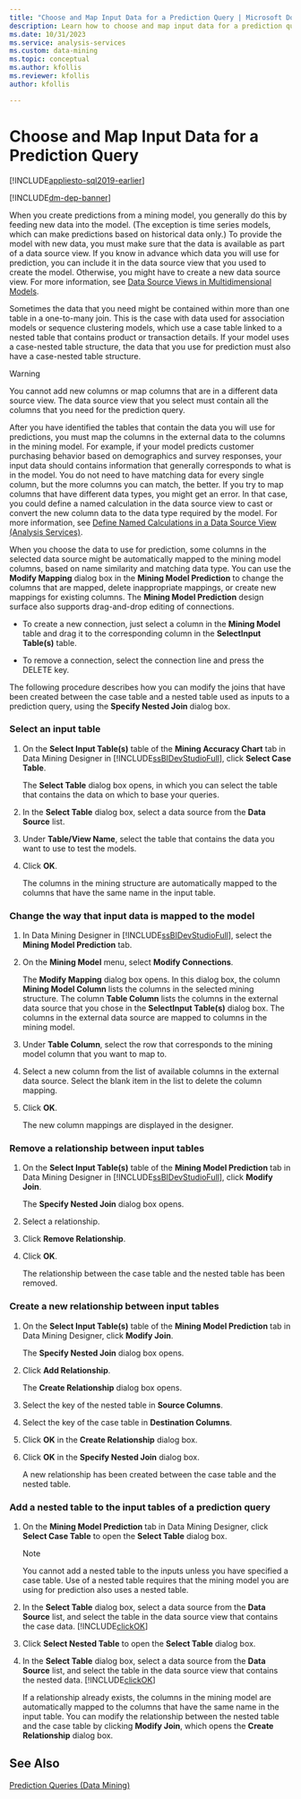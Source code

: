 ```yaml
---
title: "Choose and Map Input Data for a Prediction Query | Microsoft Docs"
description: Learn how to choose and map input data for a prediction query. You can also learn how to remove a relationship between input tables.
ms.date: 10/31/2023
ms.service: analysis-services
ms.custom: data-mining
ms.topic: conceptual
ms.author: kfollis
ms.reviewer: kfollis
author: kfollis

---
```

# Choose and Map Input Data for a Prediction Query
[!INCLUDE[appliesto-sql2019-earlier](../includes/appliesto-sql2019-earlier.md)]

[!INCLUDE[dm-dep-banner](../includes/dm-dep-banner.md)]

  When you create predictions from a mining model, you generally do this by feeding new data into the model. (The exception is time series models, which can make predictions based on historical data only.) To provide the model with new data, you must make sure that the data is available as part of a data source view. If you know in advance which data you will use for prediction, you can include it in the data source view that you used to create the model. Otherwise, you might have to create a new data source view. For more information, see [Data Source Views in Multidimensional Models](../../analysis-services/multidimensional-models/data-source-views-in-multidimensional-models.md).  
  
 Sometimes the data that you need might be contained within more than one table in a one-to-many join. This is the case with data used for association models or sequence clustering models, which use a case table linked to a nested table that contains product or transaction details. If your model uses a case-nested table structure, the data that you use for prediction must also have a case-nested table structure.  
  
> [!WARNING]  
>  You cannot add new columns or map columns that are in a different data source view. The data source view that you select must contain all the columns that you need for the prediction query.  
  
 After you have identified the tables that contain the data you will use for predictions, you must map the columns in the external data to the columns in the mining model. For example, if your model predicts customer purchasing behavior based on demographics and survey responses, your input data should contains information that generally corresponds to what is in the model. You do not need to have matching data for every single column, but the more columns you can match, the better. If you try to map columns that have different data types, you might get an error. In that case, you could define a named calculation in the data source view to cast or convert the new column data to the data type required by the model. For more information, see [Define Named Calculations in a Data Source View &#40;Analysis Services&#41;](../../analysis-services/multidimensional-models/define-named-calculations-in-a-data-source-view-analysis-services.md).  
  
 When you choose the data to use for prediction, some columns in the selected data source might be automatically mapped to the mining model columns, based on name similarity and matching data type. You can use the **Modify Mapping** dialog box in the **Mining Model Prediction** to change the columns that are mapped, delete inappropriate mappings, or create new mappings for existing columns. The **Mining Model Prediction** design surface also supports drag-and-drop editing of connections.  
  
-   To create a new connection, just select a column in the **Mining Model** table and drag it to the corresponding column in the **SelectInput Table(s)** table.  
  
-   To remove a connection, select the connection line and press the DELETE key.  
  
 The following procedure describes how you can modify the joins that have been created between the case table and a nested table used as inputs to a prediction query, using the **Specify Nested Join** dialog box.  
  
### Select an input table  
  
1.  On the **Select Input Table(s)** table of the **Mining Accuracy Chart** tab in Data Mining Designer in [!INCLUDE[ssBIDevStudioFull](../includes/ssbidevstudiofull-md.md)], click **Select Case Table**.  
  
     The **Select Table** dialog box opens, in which you can select the table that contains the data on which to base your queries.  
  
2.  In the **Select Table** dialog box, select a data source from the **Data Source** list.  
  
3.  Under **Table/View Name**, select the table that contains the data you want to use to test the models.  
  
4.  Click **OK**.  
  
     The columns in the mining structure are automatically mapped to the columns that have the same name in the input table.  
  
### Change the way that input data is mapped to the model  
  
1.  In Data Mining Designer in [!INCLUDE[ssBIDevStudioFull](../includes/ssbidevstudiofull-md.md)], select the **Mining Model Prediction** tab.  
  
2.  On the **Mining Model** menu, select **Modify Connections**.  
  
     The **Modify Mapping** dialog box opens. In this dialog box, the column **Mining Model Column** lists the columns in the selected mining structure. The column **Table Column** lists the columns in the external data source that you chose in the **SelectInput Table(s)** dialog box. The columns in the external data source are mapped to columns in the mining model.  
  
3.  Under **Table Column**, select the row that corresponds to the mining model column that you want to map to.  
  
4.  Select a new column from the list of available columns in the external data source. Select the blank item in the list to delete the column mapping.  
  
5.  Click **OK**.  
  
     The new column mappings are displayed in the designer.  
  
### Remove a relationship between input tables  
  
1.  On the **Select Input Table(s)** table of the **Mining Model Prediction** tab in Data Mining Designer in [!INCLUDE[ssBIDevStudioFull](../includes/ssbidevstudiofull-md.md)], click **Modify Join**.  
  
     The **Specify Nested Join** dialog box opens.  
  
2.  Select a relationship.  
  
3.  Click **Remove Relationship**.  
  
4.  Click **OK**.  
  
     The relationship between the case table and the nested table has been removed.  
  
### Create a new relationship between input tables  
  
1.  On the **Select Input Table(s)** table of the **Mining Model Prediction** tab in Data Mining Designer, click **Modify Join**.  
  
     The **Specify Nested Join** dialog box opens.  
  
2.  Click **Add Relationship**.  
  
     The **Create Relationship** dialog box opens.  
  
3.  Select the key of the nested table in **Source Columns**.  
  
4.  Select the key of the case table in **Destination Columns**.  
  
5.  Click **OK** in the **Create Relationship** dialog box.  
  
6.  Click **OK** in the **Specify Nested Join** dialog box.  
  
     A new relationship has been created between the case table and the nested table.  
  
### Add a nested table to the input tables of a prediction query  
  
1.  On the **Mining Model Prediction** tab in Data Mining Designer, click **Select Case Table** to open the **Select Table** dialog box.  
  
    > [!NOTE]  
    >  You cannot add a nested table to the inputs unless you have specified a case table. Use of a nested table requires that the mining model you are using for prediction also uses a nested table.  
  
2.  In the **Select Table** dialog box, select a data source from the **Data Source** list, and select the table in the data source view that contains the case data. [!INCLUDE[clickOK](../includes/clickok-md.md)]  
  
3.  Click **Select Nested Table** to open the **Select Table** dialog box.  
  
4.  In the **Select Table** dialog box, select a data source from the **Data Source** list, and select the table in the data source view that contains the nested data. [!INCLUDE[clickOK](../includes/clickok-md.md)]  
  
     If a relationship already exists, the columns in the mining model are automatically mapped to the columns that have the same name in the input table. You can modify the relationship between the nested table and the case table by clicking **Modify Join**, which opens the **Create Relationship** dialog box.  
  
## See Also  
 [Prediction Queries &#40;Data Mining&#41;](../../analysis-services/data-mining/prediction-queries-data-mining.md)  
  
  

